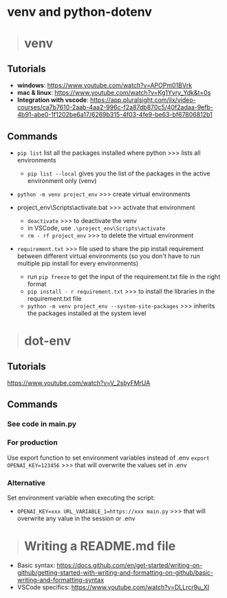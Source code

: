 
# venv and python-dotenv

># venv
## Tutorials
- **windows**: https://www.youtube.com/watch?v=APOPm01BVrk
- **mac & linux**: https://www.youtube.com/watch?v=Kg1Yvry_Ydk&t=0s
- **Integration with vscode**: https://app.pluralsight.com/ilx/video-courses/ca7b7610-2aab-4aa2-996c-f2a87db870c5/40f2adaa-9efb-4b91-abe0-1f1202be6a17/6269b315-4f03-4fe9-be63-bf67806812b1
## Commands
- `pip list` list all the packages installed
where python >>> lists all environments
  - `pip list --local` gives you the list of the packages in the active environment only (venv) 
- `python -m venv project_env` >>> create virtual environments
- project_env\Scripts\activate.bat >>> activate that environment
    - `deactivate`  >>> to deactivate the venv
    - in VSCode, use `.\project_env\Scripts\activate`
    - `rm - rf project_env` >>> to delete the virtual environment

- `requirement.txt` >>> file used to share the pip install requirement between different virtual environments (so you don't have to run multiple pip install for every environments)
    - run `pip freeze` to get the input of the requirement.txt file in the right format
    - `pip install - r requirement.txt` >>> to install the libraries in the requirement.txt file
    - `python -m venv project_env --system-site-packages` >>> inherits the packages installed at the system level


># dot-env
## Tutorials
https://www.youtube.com/watch?v=V_2sbyFMrUA

## Commands
### See code in main.py

### For production
Use export function to set environment variables instead of .env
`export OPENAI_KEY=123456` >>> that will overwrite the values set in .env

### Alternative
Set environment variable when executing the script:
- `OPENAI_KEY=xxx URL_VARIABLE_1=https://xxx main.py` >>> that will overwrite any value in the session or .env


># Writing a README.md file 

- Basic syntax: https://docs.github.com/en/get-started/writing-on-github/getting-started-with-writing-and-formatting-on-github/basic-writing-and-formatting-syntax
- VSCode specifics: https://www.youtube.com/watch?v=DLLrcr9u_XI
